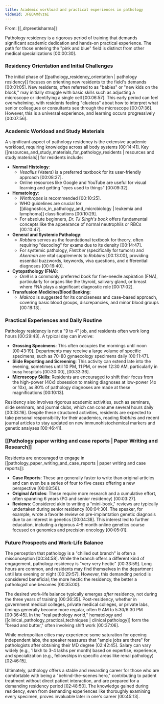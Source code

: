 ```yaml
---
title: Academic workload and practical experiences in pathology
videoId: JFBDAMdvzaI
---
```


From: [[_drpreetisharma]] <br/> 

Pathology residency is a rigorous period of training that demands significant academic dedication and hands-on practical experience. The path for those entering the "pink and blue" field is distinct from other medical specializations <a class="yt-timestamp" data-t="00:00:30">[00:00:30]</a>.

### Residency Orientation and Initial Challenges
The initial phase of [[pathology_residency_orientation | pathology residency]] focuses on orienting new residents to the field's demands <a class="yt-timestamp" data-t="00:01:05">[00:01:05]</a>. New residents, often referred to as "babies" or "new kids on the block," may initially struggle with basic skills such as adjusting a microscope or identifying a single cell <a class="yt-timestamp" data-t="00:06:57">[00:06:57]</a>. This early period can feel overwhelming, with residents feeling "clueless" about how to interpret what senior colleagues or consultants see through the microscope <a class="yt-timestamp" data-t="00:07:36">[00:07:36]</a>. However, this is a universal experience, and learning occurs progressively <a class="yt-timestamp" data-t="00:07:56">[00:07:56]</a>.

### Academic Workload and Study Materials
A significant aspect of pathology residency is the extensive academic workload, requiring knowledge across all body systems <a class="yt-timestamp" data-t="00:14:41">[00:14:41]</a>. Key [[resources_and_study_materials_for_pathology_residents | resources and study materials]] for residents include:

*   **Normal Histology**:
    *   *Vesalius* (Vaters) is a preferred textbook for its user-friendly approach <a class="yt-timestamp" data-t="00:08:27">[00:08:27]</a>.
    *   Online resources like Google and YouTube are useful for visual learning and getting "eyes used to things" <a class="yt-timestamp" data-t="00:09:32">[00:09:32]</a>.
*   **Hematology**:
    *   *Winthropes* is recommended <a class="yt-timestamp" data-t="00:10:25">[00:10:25]</a>.
    *   WHO guidelines are crucial for [[diagnostics_in_pathology_and_microbiology | leukemia and lymphoma]] classifications <a class="yt-timestamp" data-t="00:10:29">[00:10:29]</a>.
    *   For absolute beginners, *Dr. TJ Singh's book* offers fundamental concepts like the appearance of normal neutrophils or RBCs <a class="yt-timestamp" data-t="00:10:47">[00:10:47]</a>.
*   **General and Systemic Pathology**:
    *   *Robbins* serves as the foundational textbook for theory, often requiring "decoding" for exams due to its density <a class="yt-timestamp" data-t="00:14:47">[00:14:47]</a>.
    *   For systemic pathology, *Fletcher* (specifically for tumors) and *Akerman* are vital supplements to *Robbins* <a class="yt-timestamp" data-t="00:13:00">[00:13:00]</a>, providing essential buzzwords, keywords, viva questions, and differential diagnoses <a class="yt-timestamp" data-t="00:16:40">[00:16:40]</a>.
*   **Cytopathology (FNA)**:
    *   *Orell* is a commonly preferred book for fine-needle aspiration (FNA), particularly for organs like the thyroid, salivary gland, or breast where FNA plays a significant diagnostic role <a class="yt-timestamp" data-t="00:17:02">[00:17:02]</a>.
*   **Transfusion Medicine/Blood Banking**:
    *   *Makroo* is suggested for its conciseness and case-based approach, covering basic blood groups, discrepancies, and minor blood groups <a class="yt-timestamp" data-t="00:18:13">[00:18:13]</a>.

### Practical Experiences and Daily Routine
Pathology residency is not a "9 to 4" job, and residents often work long hours <a class="yt-timestamp" data-t="00:29:43">[00:29:43]</a>. A typical day can involve:
*   **Grossing Specimens**: This often occupies the mornings until noon <a class="yt-timestamp" data-t="00:43:19">[00:43:19]</a>. Departments may receive a large volume of specific specimens, such as 70-80 gynaecology specimens daily <a class="yt-timestamp" data-t="00:11:47">[00:11:47]</a>.
*   **Slide Reporting and Screening**: This activity can extend late into the evening, sometimes until 10 PM, 11 PM, or even 12:30 AM, particularly in busy hospitals <a class="yt-timestamp" data-t="00:30:00">[00:30:00]</a>, <a class="yt-timestamp" data-t="00:33:36">[00:33:36]</a>.
*   **Microscopy Skills**: Residents are encouraged to shift their focus from the high-power (40x) obsession to making diagnoses at low-power (4x or 10x), as 80% of pathology diagnoses are made at these magnifications <a class="yt-timestamp" data-t="00:10:13">[00:10:13]</a>.

Residency also involves rigorous academic activities, such as seminars, slide seminars, and journal clubs, which can consume several hours daily <a class="yt-timestamp" data-t="00:33:16">[00:33:16]</a>. Despite these structured activities, residents are expected to take personal responsibility for their academics, reading *Robbins* and recent journal articles to stay updated on new immunohistochemical markers and genetic analyses <a class="yt-timestamp" data-t="00:46:41">[00:46:41]</a>.

### [[Pathology paper writing and case reports | Paper Writing and Research]]
Residents are encouraged to engage in [[pathology_paper_writing_and_case_reports | paper writing and case reports]]:
*   **Case Reports**: These are generally faster to write than original articles and can even be a series of four to five cases offering a new perspective <a class="yt-timestamp" data-t="00:03:56">[00:03:56]</a>.
*   **Original Articles**: These require more research and a cumulative effort, often spanning 6 years (PG and senior residency) <a class="yt-timestamp" data-t="00:03:27">[00:03:27]</a>.
*   **Reviews**: Considered akin to writing a "mini-book," reviews are typically undertaken during senior residency <a class="yt-timestamp" data-t="00:04:30">[00:04:30]</a>. The speaker, for example, wrote a favorite review on pre-implantation genetic diagnosis due to an interest in genetics <a class="yt-timestamp" data-t="00:04:38">[00:04:38]</a>. This interest led to further education, including a rigorous 4-5 month online genetics course focused on genomics and precision oncology <a class="yt-timestamp" data-t="00:05:01">[00:05:01]</a>.

### Future Prospects and Work-Life Balance
The perception that pathology is a "chilled out branch" is often a misconception <a class="yt-timestamp" data-t="00:34:58">[00:34:58]</a>. While the branch offers a different kind of engagement, pathology residency is "very very hectic" <a class="yt-timestamp" data-t="00:33:59">[00:33:59]</a>. Long hours are common, and residents may find themselves in the department until late evening or night <a class="yt-timestamp" data-t="00:29:57">[00:29:57]</a>. However, this demanding period is considered beneficial; the more hectic the residency, the better a pathologist one becomes <a class="yt-timestamp" data-t="00:35:00">[00:35:00]</a>.

The desired work-life balance typically emerges *after* residency, not during the three years of training <a class="yt-timestamp" data-t="00:36:35">[00:36:35]</a>. Post-residency, whether in government medical colleges, private medical colleges, or private labs, timings generally become more regular, often 9 AM to 5:30/6:30 PM <a class="yt-timestamp" data-t="00:36:45">[00:36:45]</a>. In the "real pathology world," hematology and [[clinical_pathology_practical_techniques | clinical pathology]] form the "bread and butter," often involving shift work <a class="yt-timestamp" data-t="00:37:06">[00:37:06]</a>.

While metropolitan cities may experience some saturation for opening independent labs, the speaker reassures that "ample jobs are there" for pathologists after obtaining their MD degree <a class="yt-timestamp" data-t="02:42:45">[02:42:45]</a>. Salary can vary widely (e.g., 1 lakh to 3-4 lakhs per month) based on expertise, experience, and specialization (e.g., fellowships in specific areas like renal pathology) <a class="yt-timestamp" data-t="02:46:15">[02:46:15]</a>.

Ultimately, pathology offers a stable and rewarding career for those who are comfortable with being a "behind-the-scenes hero," contributing to patient treatment without direct patient interaction, and are prepared for a demanding residency period <a class="yt-timestamp" data-t="02:48:50">[02:48:50]</a>. The knowledge gained during residency, even from demanding experiences like thoroughly examining every specimen, proves invaluable later in one's career <a class="yt-timestamp" data-t="00:45:13">[00:45:13]</a>.